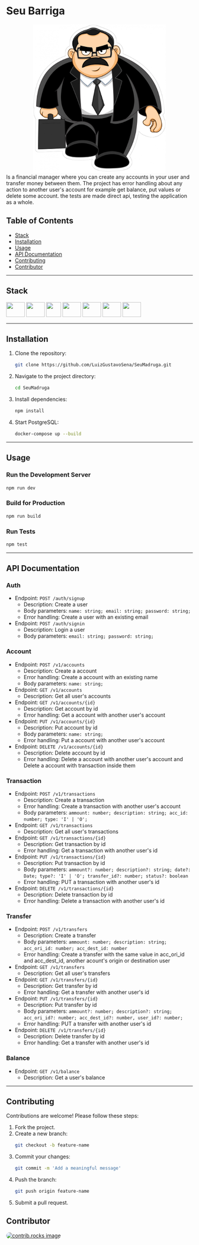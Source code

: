 # Seu Barriga

<div align="center">
<img height="400" src="assets/seubarriga.jpg" />
</div>
Is a financial manager where you can create any accounts in your user and transfer money between them. The project has error handling about any action to another user's account for example get balance, put values or delete some account. the tests are made direct api, testing the application as a whole.

## Table of Contents

- [Stack](#Stack)
- [Installation](#installation)
- [Usage](#usage)
- [API Documentation](#api-documentation)
- [Contributing](#contributing)
- [Contributor](#contributor)

---

## Stack
<div style="display: inline_block">
    <img height="40" width="50" src="https://cdn.jsdelivr.net/gh/devicons/devicon@latest/icons/typescript/typescript-original.svg" />
    <img height="40" width="50" src="https://cdn.jsdelivr.net/gh/devicons/devicon@latest/icons/nodejs/nodejs-original.svg" />
    <img height="40" width="40" src="https://img.icons8.com/?size=100&id=9Gfx4Dfxl0JK&format=png&color=000000" />
    <img height="40" width="50" src="https://cdn.jsdelivr.net/gh/devicons/devicon@latest/icons/postgresql/postgresql-original.svg" />
    <img height="40" width="50"src="https://cdn.jsdelivr.net/gh/devicons/devicon@latest/icons/knexjs/knexjs-original.svg" />
    <img height="40" width="50" src="https://cdn.jsdelivr.net/gh/devicons/devicon@latest/icons/jest/jest-plain.svg" />
    <img height="40" width="50" src="https://cdn.jsdelivr.net/gh/devicons/devicon@latest/icons/docker/docker-original.svg" />
</div>

---

## Installation

1. Clone the repository:
   ```bash
   git clone https://github.com/LuizGustavoSena/SeuMadruga.git
   ```
2. Navigate to the project directory:
   ```bash
   cd SeuMadruga
   ```
3. Install dependencies:
   ```bash
   npm install
   ```
4. Start PostgreSQL:
   ```bash
   docker-compose up --build
   ```

---

## Usage

### Run the Development Server
```bash
npm run dev
```

### Build for Production
```bash
npm run build
```

### Run Tests
```bash
npm test
```

---

## API Documentation

### Auth
- Endpoint: `POST /auth/signup`
  - Description: Create a user
  - Body parameters: `name: string; email: string; password: string;`
  - Error handling: Create a user with an existing email
- Endpoint: `POST /auth/signin`
  - Description: Login a user
  - Body parameters: `email: string; password: string;`
### Account
- Endpoint: `POST /v1/accounts`
  - Description: Create a account
  - Error handling: Create a account with an existing name
  - Body parameters: `name: string;`
- Endpoint: `GET /v1/accounts`
  - Description: Get all user's accounts 
- Endpoint: `GET /v1/accounts/{id}`
  - Description: Get account by id
  - Error handling: Get a account with another user's account
- Endpoint: `PUT /v1/accounts/{id}`
  - Description: Put account by id
  - Body parameters: `name: string;`
  - Error handling: Put a account with another user's account
- Endpoint: `DELETE /v1/accounts/{id}`
  - Description: Delete account by id
  - Error handling: Delete a account with another user's account and Delete a account with transaction inside them
### Transaction
- Endpoint: `POST /v1/transactions`
  - Description: Create a transaction
  - Error handling: Create a transaction with another user's account
  - Body parameters: `ammount: number; description: string; acc_id: number; type: 'I' | 'O';`
- Endpoint: `GET /v1/transactions`
  - Description: Get all user's transactions
- Endpoint: `GET /v1/transactions/{id}`
  - Description: Get transaction by id
  - Error handling: Get a transaction with another user's id
- Endpoint: `PUT /v1/transactions/{id}`
  - Description: Put transaction by id
  - Body parameters: `ammount?: number; description?: string; date?: Date; type?: 'I' | 'O'; transfer_id?: number; status?: boolean`
  - Error handling: PUT a transaction with another user's id
- Endpoint: `DELETE /v1/transactions/{id}`
  - Description: Delete transaction by id
  - Error handling: Delete a transaction with another user's id
### Transfer
- Endpoint: `POST /v1/transfers`
  - Description: Create a transfer
  - Body parameters: `ammount: number; description: string; acc_ori_id: number; acc_dest_id: number`
  - Error handling: Create a transfer with the same value in acc_ori_id and acc_dest_id, another acount's origin or destination user
- Endpoint: `GET /v1/transfers`
  - Description: Get all user's transfers
- Endpoint: `GET /v1/transfers/{id}`
  - Description: Get transfer by id
  - Error handling: Get a transfer with another user's id
- Endpoint: `PUT /v1/transfers/{id}`
  - Description: Put transfer by id
  - Body parameters: `ammount?: number; description?: string; acc_ori_id?: number; acc_dest_id?: number, user_id?: number;`
  - Error handling: PUT a transfer with another user's id
- Endpoint: `DELETE /v1/transfers/{id}`
  - Description: Delete transfer by id
  - Error handling: Get a transfer with another user's id
### Balance
- Endpoint: `GET /v1/balance`
  - Description: Get a user's balance

---

## Contributing

Contributions are welcome! Please follow these steps:
1. Fork the project.
2. Create a new branch:
   ```bash
   git checkout -b feature-name
   ```
3. Commit your changes:
   ```bash
   git commit -m 'Add a meaningful message'
   ```
4. Push the branch:
   ```bash
   git push origin feature-name
   ```
5. Submit a pull request.

## Contributor

<a href="https://github.com/LuizGustavoSena">
  <img height="60" width="60" style="border-radius: 50px" src="https://avatars.githubusercontent.com/u/69394005?v=4" alt="contrib.rocks image" />
</a>
